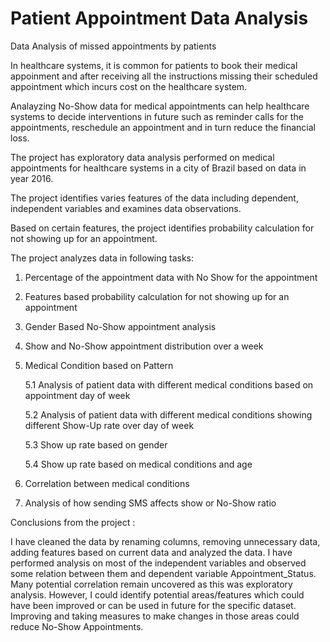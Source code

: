 # Patient Appointment Data Analysis

Data Analysis of missed appointments by patients

In healthcare systems, it is common for patients to book their medical appoinment and after receiving all the instructions missing their scheduled appointment which incurs cost on the healthcare system.

Analayzing No-Show data for medical appointments can help healthcare systems to decide interventions in future such as reminder calls for the appointments, reschedule an appointment and in turn reduce the financial loss.

The project has exploratory data analysis performed on medical appointments for healthcare systems in a city of Brazil based on data in year 2016.

The project identifies varies features of the data including dependent, independent variables and examines data observations.

Based on certain features, the project identifies probability calculation for not showing up for an appointment.

The project analyzes data in following tasks:

1. Percentage of the appointment data with No Show for the appointment
2. Features based probability calculation for not showing up for an appointment
3. Gender Based No-Show appointment analysis
4. Show and No-Show appointment distribution over a week
5. Medical Condition based on Pattern 

    5.1 Analysis of patient data with different medical conditions based on appointment day of week

    5.2 Analysis of patient data with different medical conditions showing different Show-Up rate over day of week
    
    5.3 Show up rate based on gender
    
    5.4 Show up rate based on medical conditions and age
6. Correlation between medical conditions
7. Analysis of how sending SMS affects show or No-Show ratio

Conclusions from the project :

I have cleaned the data by renaming columns, removing unnecessary data, adding features based on current data and analyzed the data.
I have performed analysis on most of the independent variables and observed some relation between them and dependent variable Appointment_Status.
Many potential correlation remain uncovered as this was exploratory analysis.
However, I could identify potential areas/features which could have been improved or can be used in future for the specific dataset.
Improving and taking measures to make changes in those areas could reduce No-Show Appointments.
